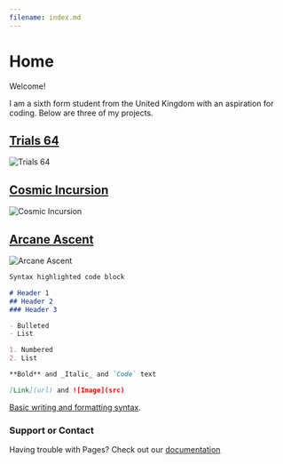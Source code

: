```yaml
---
filename: index.md
--- 
```

# Home

Welcome!

I am a sixth form student from the United Kingdom with an aspiration for coding.
Below are three of my projects.

## [Trials 64](https://banrescoding.github.io/Portfolio/Trials-64/)
![Trials 64](/Portfolio/Images/JUbTYl.png)

## [Cosmic Incursion](https://banrescoding.github.io/Portfolio/cosmic-incursion/)
![Cosmic Incursion](/Portfolio/Images/ahyeas.PNG)

## [Arcane Ascent](https://banrescoding.github.io/Portfolio/Arcane-Ascent/)
![Arcane Ascent](/Portfolio/Images/ArcaneIcon.PNG)

```markdown
Syntax highlighted code block

# Header 1
## Header 2
### Header 3

- Bulleted
- List

1. Numbered
2. List

**Bold** and _Italic_ and `Code` text

[Link](url) and ![Image](src)
```

[Basic writing and formatting syntax](https://docs.github.com/en/github/writing-on-github/getting-started-with-writing-and-formatting-on-github/basic-writing-and-formatting-syntax).

### Support or Contact

Having trouble with Pages? Check out our [documentation](https://docs.github.com/categories/github-pages-basics/)
